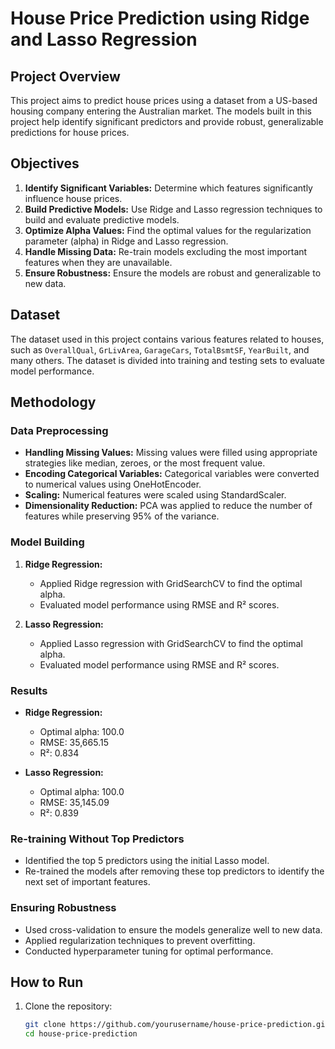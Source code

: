 # House Price Prediction using Ridge and Lasso Regression

## Project Overview

This project aims to predict house prices using a dataset from a US-based housing company entering the Australian market. The models built in this project help identify significant predictors and provide robust, generalizable predictions for house prices.

## Objectives

1. **Identify Significant Variables:** Determine which features significantly influence house prices.
2. **Build Predictive Models:** Use Ridge and Lasso regression techniques to build and evaluate predictive models.
3. **Optimize Alpha Values:** Find the optimal values for the regularization parameter (alpha) in Ridge and Lasso regression.
4. **Handle Missing Data:** Re-train models excluding the most important features when they are unavailable.
5. **Ensure Robustness:** Ensure the models are robust and generalizable to new data.

## Dataset

The dataset used in this project contains various features related to houses, such as `OverallQual`, `GrLivArea`, `GarageCars`, `TotalBsmtSF`, `YearBuilt`, and many others. The dataset is divided into training and testing sets to evaluate model performance.

## Methodology

### Data Preprocessing

- **Handling Missing Values:** Missing values were filled using appropriate strategies like median, zeroes, or the most frequent value.
- **Encoding Categorical Variables:** Categorical variables were converted to numerical values using OneHotEncoder.
- **Scaling:** Numerical features were scaled using StandardScaler.
- **Dimensionality Reduction:** PCA was applied to reduce the number of features while preserving 95% of the variance.

### Model Building

1. **Ridge Regression:**
   - Applied Ridge regression with GridSearchCV to find the optimal alpha.
   - Evaluated model performance using RMSE and R² scores.

2. **Lasso Regression:**
   - Applied Lasso regression with GridSearchCV to find the optimal alpha.
   - Evaluated model performance using RMSE and R² scores.

### Results

- **Ridge Regression:**
  - Optimal alpha: 100.0
  - RMSE: 35,665.15
  - R²: 0.834

- **Lasso Regression:**
  - Optimal alpha: 100.0
  - RMSE: 35,145.09
  - R²: 0.839

### Re-training Without Top Predictors

- Identified the top 5 predictors using the initial Lasso model.
- Re-trained the models after removing these top predictors to identify the next set of important features.

### Ensuring Robustness

- Used cross-validation to ensure the models generalize well to new data.
- Applied regularization techniques to prevent overfitting.
- Conducted hyperparameter tuning for optimal performance.

## How to Run

1. Clone the repository:
   ```sh
   git clone https://github.com/yourusername/house-price-prediction.git
   cd house-price-prediction
